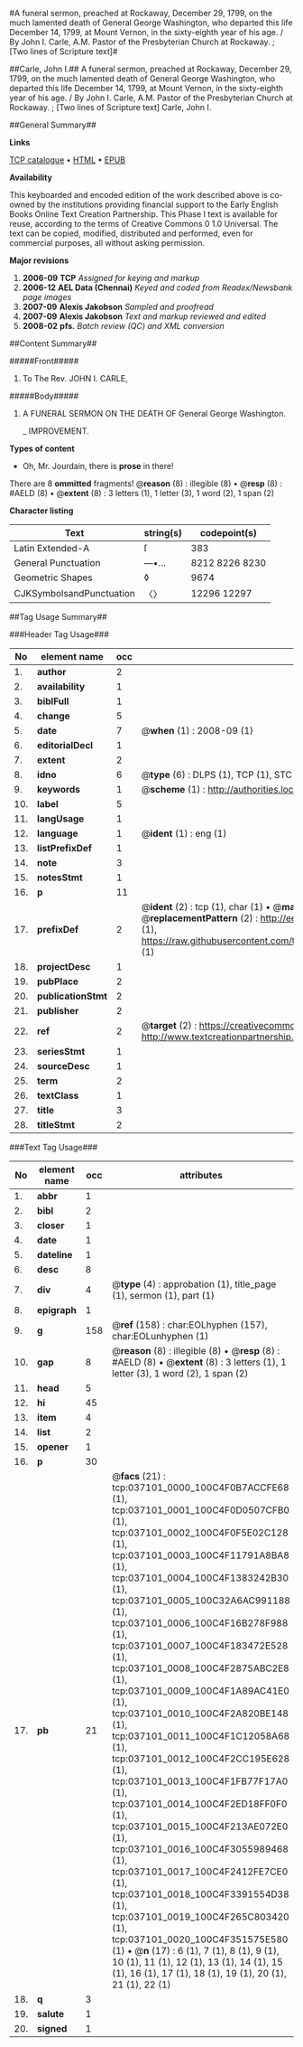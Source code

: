 #A funeral sermon, preached at Rockaway, December 29, 1799, on the much lamented death of General George Washington, who departed this life December 14, 1799, at Mount Vernon, in the sixty-eighth year of his age. / By John I. Carle, A.M. Pastor of the Presbyterian Church at Rockaway. ; [Two lines of Scripture text]#

##Carle, John I.##
A funeral sermon, preached at Rockaway, December 29, 1799, on the much lamented death of General George Washington, who departed this life December 14, 1799, at Mount Vernon, in the sixty-eighth year of his age. / By John I. Carle, A.M. Pastor of the Presbyterian Church at Rockaway. ; [Two lines of Scripture text]
Carle, John I.

##General Summary##

**Links**

[TCP catalogue](http://www.ota.ox.ac.uk/tcp/)  • 
[HTML](http://tei.it.ox.ac.uk/tcp/Texts-HTML/free/N27/N27846.html)  • 
[EPUB](http://tei.it.ox.ac.uk/tcp/Texts-EPUB/free/N27/N27846.epub)

**Availability**

This keyboarded and encoded edition of the
	       work described above is co-owned by the institutions
	       providing financial support to the Early English Books
	       Online Text Creation Partnership. This Phase I text is
	       available for reuse, according to the terms of Creative
	       Commons 0 1.0 Universal. The text can be copied,
	       modified, distributed and performed, even for
	       commercial purposes, all without asking permission.

**Major revisions**

1. __2006-09__ __TCP__ *Assigned for keying and markup*
1. __2006-12__ __AEL Data (Chennai)__ *Keyed and coded from Readex/Newsbank page images*
1. __2007-09__ __Alexis Jakobson__ *Sampled and proofread*
1. __2007-09__ __Alexis Jakobson__ *Text and markup reviewed and edited*
1. __2008-02__ __pfs.__ *Batch review (QC) and XML conversion*

##Content Summary##

#####Front#####

1. To The Rev. JOHN I. CARLE,

#####Body#####

1. A FUNERAL SERMON ON THE DEATH OF General George Washington.

    _ IMPROVEMENT.

**Types of content**

  * Oh, Mr. Jourdain, there is **prose** in there!

There are 8 **ommitted** fragments! 
 @__reason__ (8) : illegible (8)  •  @__resp__ (8) : #AELD (8)  •  @__extent__ (8) : 3 letters (1), 1 letter (3), 1 word (2), 1 span (2)

**Character listing**


|Text|string(s)|codepoint(s)|
|---|---|---|
|Latin Extended-A|ſ|383|
|General Punctuation|—•…|8212 8226 8230|
|Geometric Shapes|◊|9674|
|CJKSymbolsandPunctuation|〈〉|12296 12297|

##Tag Usage Summary##

###Header Tag Usage###

|No|element name|occ|attributes|
|---|---|---|---|
|1.|__author__|2||
|2.|__availability__|1||
|3.|__biblFull__|1||
|4.|__change__|5||
|5.|__date__|7| @__when__ (1) : 2008-09 (1)|
|6.|__editorialDecl__|1||
|7.|__extent__|2||
|8.|__idno__|6| @__type__ (6) : DLPS (1), TCP (1), STC (1), NOTIS (1), IMAGE-SET (1), EVANS-CITATION (1)|
|9.|__keywords__|1| @__scheme__ (1) : http://authorities.loc.gov/ (1)|
|10.|__label__|5||
|11.|__langUsage__|1||
|12.|__language__|1| @__ident__ (1) : eng (1)|
|13.|__listPrefixDef__|1||
|14.|__note__|3||
|15.|__notesStmt__|1||
|16.|__p__|11||
|17.|__prefixDef__|2| @__ident__ (2) : tcp (1), char (1)  •  @__matchPattern__ (2) : ([0-9\-]+):([0-9IVX]+) (1), (.+) (1)  •  @__replacementPattern__ (2) : http://eebo.chadwyck.com/downloadtiff?vid=$1&page=$2 (1), https://raw.githubusercontent.com/textcreationpartnership/Texts/master/tcpchars.xml#$1 (1)|
|18.|__projectDesc__|1||
|19.|__pubPlace__|2||
|20.|__publicationStmt__|2||
|21.|__publisher__|2||
|22.|__ref__|2| @__target__ (2) : https://creativecommons.org/publicdomain/zero/1.0/ (1), http://www.textcreationpartnership.org/docs/. (1)|
|23.|__seriesStmt__|1||
|24.|__sourceDesc__|1||
|25.|__term__|2||
|26.|__textClass__|1||
|27.|__title__|3||
|28.|__titleStmt__|2||


###Text Tag Usage###

|No|element name|occ|attributes|
|---|---|---|---|
|1.|__abbr__|1||
|2.|__bibl__|2||
|3.|__closer__|1||
|4.|__date__|1||
|5.|__dateline__|1||
|6.|__desc__|8||
|7.|__div__|4| @__type__ (4) : approbation (1), title_page (1), sermon (1), part (1)|
|8.|__epigraph__|1||
|9.|__g__|158| @__ref__ (158) : char:EOLhyphen (157), char:EOLunhyphen (1)|
|10.|__gap__|8| @__reason__ (8) : illegible (8)  •  @__resp__ (8) : #AELD (8)  •  @__extent__ (8) : 3 letters (1), 1 letter (3), 1 word (2), 1 span (2)|
|11.|__head__|5||
|12.|__hi__|45||
|13.|__item__|4||
|14.|__list__|2||
|15.|__opener__|1||
|16.|__p__|30||
|17.|__pb__|21| @__facs__ (21) : tcp:037101_0000_100C4F0B7ACCFE68 (1), tcp:037101_0001_100C4F0D0507CFB0 (1), tcp:037101_0002_100C4F0F5E02C128 (1), tcp:037101_0003_100C4F11791A8BA8 (1), tcp:037101_0004_100C4F1383242B30 (1), tcp:037101_0005_100C32A6AC991188 (1), tcp:037101_0006_100C4F16B278F988 (1), tcp:037101_0007_100C4F183472E528 (1), tcp:037101_0008_100C4F2875ABC2E8 (1), tcp:037101_0009_100C4F1A89AC41E0 (1), tcp:037101_0010_100C4F2A820BE148 (1), tcp:037101_0011_100C4F1C12058A68 (1), tcp:037101_0012_100C4F2CC195E628 (1), tcp:037101_0013_100C4F1FB77F17A0 (1), tcp:037101_0014_100C4F2ED18FF0F0 (1), tcp:037101_0015_100C4F213AE072E0 (1), tcp:037101_0016_100C4F3055989468 (1), tcp:037101_0017_100C4F2412FE7CE0 (1), tcp:037101_0018_100C4F3391554D38 (1), tcp:037101_0019_100C4F265C803420 (1), tcp:037101_0020_100C4F351575E580 (1)  •  @__n__ (17) : 6 (1), 7 (1), 8 (1), 9 (1), 10 (1), 11 (1), 12 (1), 13 (1), 14 (1), 15 (1), 16 (1), 17 (1), 18 (1), 19 (1), 20 (1), 21 (1), 22 (1)|
|18.|__q__|3||
|19.|__salute__|1||
|20.|__signed__|1||
